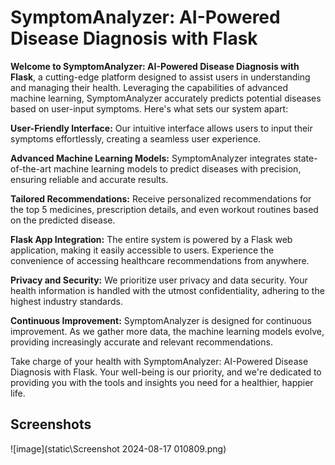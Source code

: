 # SymptomAnalyzer: AI-Powered Disease Diagnosis with Flask

**Welcome to SymptomAnalyzer: AI-Powered Disease Diagnosis with Flask**, a cutting-edge platform designed to assist users in understanding and managing their health. Leveraging the capabilities of advanced machine learning, SymptomAnalyzer accurately predicts potential diseases based on user-input symptoms. Here's what sets our system apart:

**User-Friendly Interface:** Our intuitive interface allows users to input their symptoms effortlessly, creating a seamless user experience.

**Advanced Machine Learning Models:** SymptomAnalyzer integrates state-of-the-art machine learning models to predict diseases with precision, ensuring reliable and accurate results.

**Tailored Recommendations:** Receive personalized recommendations for the top 5 medicines, prescription details, and even workout routines based on the predicted disease.

**Flask App Integration:** The entire system is powered by a Flask web application, making it easily accessible to users. Experience the convenience of accessing healthcare recommendations from anywhere.

**Privacy and Security:** We prioritize user privacy and data security. Your health information is handled with the utmost confidentiality, adhering to the highest industry standards.

**Continuous Improvement:** SymptomAnalyzer is designed for continuous improvement. As we gather more data, the machine learning models evolve, providing increasingly accurate and relevant recommendations.

Take charge of your health with SymptomAnalyzer: AI-Powered Disease Diagnosis with Flask. Your well-being is our priority, and we're dedicated to providing you with the tools and insights you need for a healthier, happier life.

## Screenshots

![image](static\Screenshot 2024-08-17 010809.png)